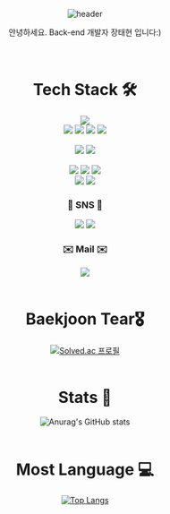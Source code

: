 <div align="center">
  
  ![header](https://capsule-render.vercel.app/api?type=waving&color=004300&height=300&section=header&text=TaeHyeon's%20Github&fontSize=80)
  
  안녕하세요. Back-end 개발자 장태현 입니다:)<br><br><br>
  
  # Tech Stack 🛠️</br>
  <img src="https://img.shields.io/badge/Java-007396?style=for-the-badge&logo=CoffeeScript&logoColor=white"/></br>
  <img src="https://img.shields.io/badge/Spring-6DB33F?style=for-the-badge&logo=Spring&logoColor=white"/>
  <img src="https://img.shields.io/badge/Spring Boot-6DB33F?style=for-the-badge&logo=SpringBoot&logoColor=white"/>
  <img src="https://img.shields.io/badge/JPA-088142?style=for-the-badge&logo=DataBricks&logoColor=white"/>
  <img src="https://img.shields.io/badge/JWT-82BEA0?style=for-the-badge&logo=JsonWebTokens&logoColor=white"/><br><br>
  <img src="https://img.shields.io/badge/Android Studio-3DDC84?style=for-the-badge&logo=Android&logoColor=white"/>
  <img src="https://img.shields.io/badge/retrofit2-088142?style=for-the-badge&logo=PCGamingWiki&logoColor=white"/><br><br>
  <img src="https://img.shields.io/badge/H2-01B4E4?style=for-the-badge&logo=DataBricks&logoColor=white"/>
  <img src="https://img.shields.io/badge/Mysql-4479A1?style=for-the-badge&logo=Mysql&logoColor=white"/>
  <img src="https://img.shields.io/badge/Redis-DC382D?style=for-the-badge&logo=redis&logoColor=white"/></br>
  <img src="https://img.shields.io/badge/AWS EC2-FF9900?style=for-the-badge&logo=amazonec2&logoColor=white"/>
  <img src="https://img.shields.io/badge/AWS RDS-527FFF?style=for-the-badge&logo=amazonrds&logoColor=white"/>
  
  ### :speech_balloon: SNS :speech_balloon:</br>
  <a href="https://velog.io/@xogus3492" target="_blank"><img src="https://img.shields.io/badge/Velog-20C997?style=for-the-badge&logo=Velog&logoColor=white"/></a>
  <a href="https://www.instagram.com/taeehyeonn/" target="_blank"><img src="https://img.shields.io/badge/Instagram-E4405F?style=for-the-badge&logo=instagram&logoColor=white"/></a></br>
  
  ### :envelope: Mail :envelope:</br>
  <img src="https://img.shields.io/badge/| wkdxogus3492@gmail.com-EA4335?style=for-the-badge&logo=Gmail&logoColor=white"/></br></br>
  
  # Baekjoon Tear🎖<br>
  [![Solved.ac
프로필](http://mazassumnida.wtf/api/v2/generate_badge?boj=xogus3492)](https://solved.ac/xogus3492)</br></br>

  # Stats :muscle:</br>
  ![Anurag's GitHub stats](https://github-readme-stats.vercel.app/api?username=xogus3492&show_icons=true&theme=radical)</br></br>
  
  # Most Language :computer:</br>
  [![Top Langs](https://github-readme-stats.vercel.app/api/top-langs/?username=xogus3492&layout=compact)](https://github.com/anuraghazra/github-readme-stats)

</div>
